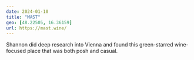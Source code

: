 ```yaml
---
date: 2024-01-10
title: "MAST"
geo: [48.22505, 16.36159]
url: https://mast.wine/
---
```


Shannon did deep research into Vienna and found this green-starred wine-focused place that was both posh and casual.
